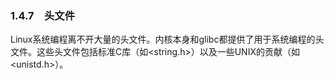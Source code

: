 ### 1.4.7　头文件

Linux系统编程离不开大量的头文件。内核本身和glibc都提供了用于系统编程的头文件。这些头文件包括标准C库（如<string.h>）以及一些UNIX的贡献（如<unistd.h>）。

